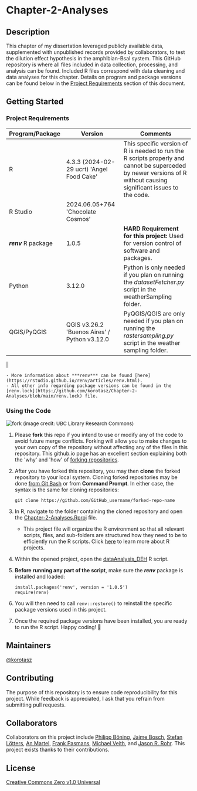 # Chapter-2-Analyses

## Description
This chapter of my dissertation leveraged publicly available data, supplemented with unpublished records provided by collaborators, to test the dilution effect hypothesis in the amphibian-Bsal system. This GitHub repository is where all files included in data collection, processing, and analysis can be found. Included R files correspond with data cleaning and data analyses for this chapter. Details on program and package versions can be found below in the [Project Requirements](https://github.com/korotasz/Chapter-2-Analyses/edit/main/README.md#Project-Requirements) section of this document. 

## Getting Started
### Project Requirements
|    Program/Package    |                             Version                               |                           Comments                       |
| --------------------- | ----------------------------------------------------------------- | ---------------------------------------------------------|
|                     R | 4.3.3 (2024-02-29 ucrt) 'Angel Food Cake'                         | This specific version of R is needed to run the R scripts properly and cannot be superceded by newer versions of R without causing significant issues to the code. | 
|              R Studio | 2024.06.05+764 'Chocolate Cosmos'                                 | 
|  ***renv*** R package | 1.0.5                                                             | **HARD Requirement for this project:** Used for version control of software and packages. |
|                Python | 3.12.0                                                            | Python is only needed if you plan on running the *datasetFetcher.py* script in the weatherSampling folder. |
|           QGIS/PyQGIS | QGIS v3.26.2 'Buenos Aires' / Python v3.12.0                      | PyQGIS/QGIS are only needed if you plan on running the *rastersampling.py* script in the weather sampling folder. |
|                

    - More information about ***renv*** can be found [here](https://rstudio.github.io/renv/articles/renv.html). 
    - All other info regarding package versions can be found in the [renv.lock](https://github.com/korotasz/Chapter-2-Analyses/blob/main/renv.lock) file.

### Using the Code
![fork](https://ubc-library-rc.github.io/intro-git/content/figures/git-collaboration_2.png)
<span style="font-size:10pt;">(image credit: UBC Library Research Commons)</span>
1. Please **fork** this repo if you intend to use or modify any of the code to avoid future merge conflicts. Forking will allow you to make changes to your own copy of the repository without affecting any of the files in this repository. This github.io page has an excellent section explaining both the 'why' and 'how' of [forking repositories](https://ubc-library-rc.github.io/intro-git/content/05_collab_on_github.html#:~:text=top%20right%20corner.-,Clone%20the%20fork%20to%20your%20own%20computer,with%20your%20preferred%20text%20editor.).

2. After you have forked this repository, you may then **clone** the forked repository to your local system. Cloning forked repositories may be done [from Git Bash](https://docs.github.com/en/get-started/quickstart/fork-a-repo#cloning-your-forked-repository) or from **Command Prompt**. In either case, the syntax is the same for cloning repositories:
   ```
   git clone https://github.com/GitHub_username/forked-repo-name
   ```

3. In R, navigate to the folder containing the cloned repository and open the [Chapter-2-Analyses.Rproj](https://github.com/korotasz/Chapter-2-Analyses/blob/main/Chapter-2-Analyses.Rproj) file.
   - This project file will organize the R environment so that all relevant scripts, files, and sub-folders are structured how they need to be to efficiently run the R scripts. Click [here](https://r4ds.had.co.nz/workflow-projects.html#rstudio-projects) to learn more about R projects.

4. Within the opened project, open the [dataAnalysis_DEH](https://github.com/korotasz/Chapter-2-Analyses/blob/main/dataAnalysis_DEH.R) R script.

5. **Before running any part of the script**, make sure the ***renv*** package is installed and loaded:
   ```
   install.packages('renv', version = '1.0.5')
   require(renv)
   ```
   
6. You will then need to call ```renv::restore()``` to reinstall the specific package versions used in this project.

7. Once the required package versions have been installed, you are ready to run the R script. Happy coding! 🎊

## Maintainers
[@korotasz](https://github.com/korotasz)

## Contributing
The purpose of this repository is to ensure code reproducibility for this project. While feedback is appreciated, I ask that you refrain from submitting pull requests.

## Collaborators
Collaborators on this project include [Philipp Böning](https://www.uni-trier.de/universitaet/fachbereiche-faecher/fachbereich-vi/faecher/biogeographie/profile/boening-philipp), [Jaime Bosch](https://scholar.google.com/citations?user=t5frSGQAAAAJ&hl=en), [Stefan Lötters](https://www.loetterslab.de/),  [An Martel](https://biblio.ugent.be/person/F5F50C8C-F0ED-11E1-A9DE-61C894A0A6B4), [Frank Pasmans](https://biblio.ugent.be/person/F573FD86-F0ED-11E1-A9DE-61C894A0A6B4), [Michael Veith](https://www.researchgate.net/profile/Michael-Veith-2/28), and [Jason R. Rohr](https://scholar.google.com/citations?user=yaRksUAAAAAJ&hl=en). This project exists thanks to their contributions.





## License
[Creative Commons Zero v1.0 Universal](https://github.com/korotasz/Chapter-2-Analyses/blob/main/LICENSE)

